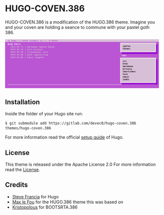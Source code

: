 # HUGO-COVEN.386

HUGO-COVEN.386 is a modification of the HUGO.386 theme.
Imagine you and your coven are holding a seance to commune with your pastel goth 386.

![screenshot of this theme](images/screenshot.png?raw=true)

## Installation
Inside the folder of your Hugo site run:

    $ git submodule add https://gitlab.com/devec0/hugo-coven.386 themes/hugo-coven.386

For more information read the official [setup guide](//gohugo.io/overview/installing/) of Hugo.

## License

This theme is released under the Apache License 2.0 For more information read the [License](//github.com/digitalcraftsman/hugo-freelancer-theme/blob/master/LICENSE).


## Credits

 * [Steve Francia](//github.com/spf13) for Hugo
 * [Max le Fou](//github.com/maxlefou) for the HUGO.386 theme this was based on
 * [Kristopolous](//github.com/kristopolous) for BOOTSRTA.386
